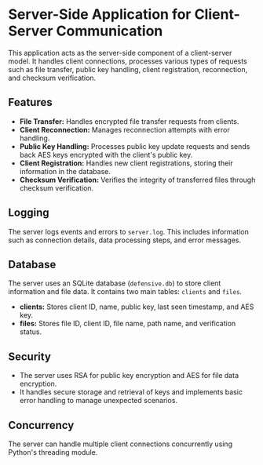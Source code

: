 # Server-Side Application for Client-Server Communication

This application acts as the server-side component of a client-server model. It handles client connections, processes various types of requests such as file transfer, public key handling, client registration, reconnection, and checksum verification.

## Features

- **File Transfer:** Handles encrypted file transfer requests from clients.
- **Client Reconnection:** Manages reconnection attempts with error handling.
- **Public Key Handling:** Processes public key update requests and sends back AES keys encrypted with the client's public key.
- **Client Registration:** Handles new client registrations, storing their information in the database.
- **Checksum Verification:** Verifies the integrity of transferred files through checksum verification.

## Logging

The server logs events and errors to `server.log`. This includes information such as connection details, data processing steps, and error messages.

## Database

The server uses an SQLite database (`defensive.db`) to store client information and file data. It contains two main tables: `clients` and `files`.

- **clients:** Stores client ID, name, public key, last seen timestamp, and AES key.
- **files:** Stores file ID, client ID, file name, path name, and verification status.

## Security

- The server uses RSA for public key encryption and AES for file data encryption.
- It handles secure storage and retrieval of keys and implements basic error handling to manage unexpected scenarios.

## Concurrency

The server can handle multiple client connections concurrently using Python's threading module.
